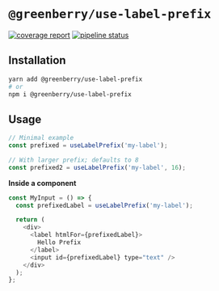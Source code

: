 # `@greenberry/use-label-prefix`

[![coverage report](https://gitlab.com/greenberrynl/hooks/use-label-prefix/badges/master/coverage.svg)](https://gitlab.com/greenberrynl/hooks/use-label-prefix/commits/master)
[![pipeline status](https://gitlab.com/greenberrynl/hooks/use-label-prefix/badges/master/pipeline.svg)](https://gitlab.com/greenberrynl/hooks/use-label-prefix/commits/master)

## Installation

```bash
yarn add @greenberry/use-label-prefix
# or
npm i @greenberry/use-label-prefix
```

## Usage

```js
// Minimal example
const prefixed = useLabelPrefix('my-label');

// With larger prefix; defaults to 8
const prefixed2 = useLabelPrefix('my-label', 16);
```

**Inside a component**
```js
const MyInput = () => {
  const prefixedLabel = useLabelPrefix('my-label');

  return (
    <div>
      <label htmlFor={prefixedLabel}>
        Hello Prefix
      </label>
      <input id={prefixedLabel} type="text" />
    </div>
  );
};

```

